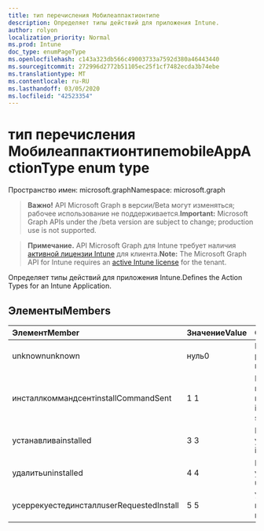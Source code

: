 ```yaml
---
title: тип перечисления Мобилеаппактионтипе
description: Определяет типы действий для приложения Intune.
author: rolyon
localization_priority: Normal
ms.prod: Intune
doc_type: enumPageType
ms.openlocfilehash: c143a323db566c49003733a7592d380a46443440
ms.sourcegitcommit: 272996d2772b51105ec25f1cf7482ecda3b74ebe
ms.translationtype: MT
ms.contentlocale: ru-RU
ms.lasthandoff: 03/05/2020
ms.locfileid: "42523354"
---
```

# <a name="mobileappactiontype-enum-type"></a><span data-ttu-id="351a5-103">тип перечисления Мобилеаппактионтипе</span><span class="sxs-lookup"><span data-stu-id="351a5-103">mobileAppActionType enum type</span></span>

<span data-ttu-id="351a5-104">Пространство имен: microsoft.graph</span><span class="sxs-lookup"><span data-stu-id="351a5-104">Namespace: microsoft.graph</span></span>

> <span data-ttu-id="351a5-105">**Важно!** API Microsoft Graph в версии/Beta могут изменяться; рабочее использование не поддерживается.</span><span class="sxs-lookup"><span data-stu-id="351a5-105">**Important:** Microsoft Graph APIs under the /beta version are subject to change; production use is not supported.</span></span>

> <span data-ttu-id="351a5-106">**Примечание.** API Microsoft Graph для Intune требует наличия [активной лицензии Intune](https://go.microsoft.com/fwlink/?linkid=839381) для клиента.</span><span class="sxs-lookup"><span data-stu-id="351a5-106">**Note:** The Microsoft Graph API for Intune requires an [active Intune license](https://go.microsoft.com/fwlink/?linkid=839381) for the tenant.</span></span>

<span data-ttu-id="351a5-107">Определяет типы действий для приложения Intune.</span><span class="sxs-lookup"><span data-stu-id="351a5-107">Defines the Action Types for an Intune Application.</span></span>

## <a name="members"></a><span data-ttu-id="351a5-108">Элементы</span><span class="sxs-lookup"><span data-stu-id="351a5-108">Members</span></span>
|<span data-ttu-id="351a5-109">Элемент</span><span class="sxs-lookup"><span data-stu-id="351a5-109">Member</span></span>|<span data-ttu-id="351a5-110">Значение</span><span class="sxs-lookup"><span data-stu-id="351a5-110">Value</span></span>|<span data-ttu-id="351a5-111">Описание</span><span class="sxs-lookup"><span data-stu-id="351a5-111">Description</span></span>|
|:---|:---|:---|
|<span data-ttu-id="351a5-112">unknown</span><span class="sxs-lookup"><span data-stu-id="351a5-112">unknown</span></span>|<span data-ttu-id="351a5-113">нуль</span><span class="sxs-lookup"><span data-stu-id="351a5-113">0</span></span>|<span data-ttu-id="351a5-114">Неизвестный результат.</span><span class="sxs-lookup"><span data-stu-id="351a5-114">Unknown result.</span></span>|
|<span data-ttu-id="351a5-115">инсталлкоммандсент</span><span class="sxs-lookup"><span data-stu-id="351a5-115">installCommandSent</span></span>|<span data-ttu-id="351a5-116">1 </span><span class="sxs-lookup"><span data-stu-id="351a5-116">1</span></span>|<span data-ttu-id="351a5-117">Была отправлена команда установки приложения.</span><span class="sxs-lookup"><span data-stu-id="351a5-117">Application install command was sent.</span></span>|
|<span data-ttu-id="351a5-118">устанавлива</span><span class="sxs-lookup"><span data-stu-id="351a5-118">installed</span></span>|<span data-ttu-id="351a5-119">3 </span><span class="sxs-lookup"><span data-stu-id="351a5-119">3</span></span>|<span data-ttu-id="351a5-120">Приложение установлено.</span><span class="sxs-lookup"><span data-stu-id="351a5-120">Application installed.</span></span>|
|<span data-ttu-id="351a5-121">удалить</span><span class="sxs-lookup"><span data-stu-id="351a5-121">uninstalled</span></span>|<span data-ttu-id="351a5-122">4 </span><span class="sxs-lookup"><span data-stu-id="351a5-122">4</span></span>|<span data-ttu-id="351a5-123">Приложение удалено.</span><span class="sxs-lookup"><span data-stu-id="351a5-123">Application uninstalled.</span></span>|
|<span data-ttu-id="351a5-124">усеррекуестединсталл</span><span class="sxs-lookup"><span data-stu-id="351a5-124">userRequestedInstall</span></span>|<span data-ttu-id="351a5-125">5 </span><span class="sxs-lookup"><span data-stu-id="351a5-125">5</span></span>|<span data-ttu-id="351a5-126">Установка запрошена пользователем</span><span class="sxs-lookup"><span data-stu-id="351a5-126">User requested installation</span></span>|



